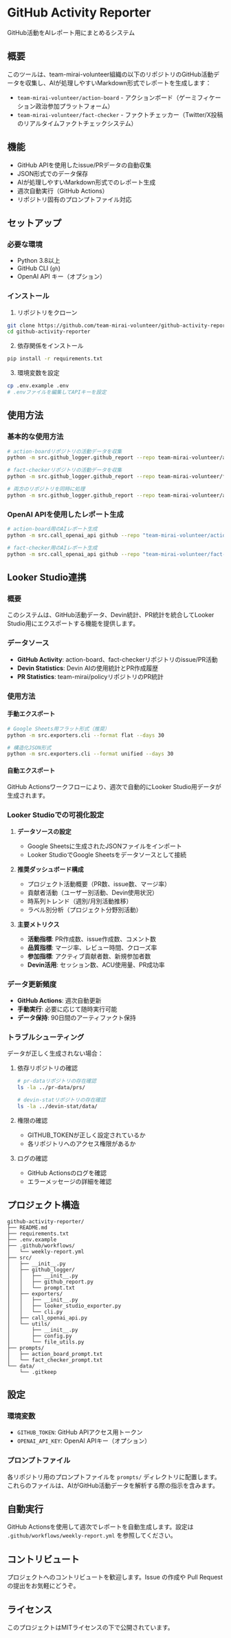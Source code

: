 # GitHub Activity Reporter

GitHub活動をAIレポート用にまとめるシステム

## 概要

このツールは、team-mirai-volunteer組織の以下のリポジトリのGitHub活動データを収集し、AIが処理しやすいMarkdown形式でレポートを生成します：

- `team-mirai-volunteer/action-board` - アクションボード（ゲーミフィケーション政治参加プラットフォーム）
- `team-mirai-volunteer/fact-checker` - ファクトチェッカー（Twitter/X投稿のリアルタイムファクトチェックシステム）

## 機能

- GitHub APIを使用したissue/PRデータの自動収集
- JSON形式でのデータ保存
- AIが処理しやすいMarkdown形式でのレポート生成
- 週次自動実行（GitHub Actions）
- リポジトリ固有のプロンプトファイル対応

## セットアップ

### 必要な環境

- Python 3.8以上
- GitHub CLI (`gh`)
- OpenAI API キー（オプション）

### インストール

1. リポジトリをクローン
```bash
git clone https://github.com/team-mirai-volunteer/github-activity-reporter.git
cd github-activity-reporter
```

2. 依存関係をインストール
```bash
pip install -r requirements.txt
```

3. 環境変数を設定
```bash
cp .env.example .env
# .envファイルを編集してAPIキーを設定
```

## 使用方法

### 基本的な使用方法

```bash
# action-boardリポジトリの活動データを収集
python -m src.github_logger.github_report --repo team-mirai-volunteer/action-board --markdown

# fact-checkerリポジトリの活動データを収集
python -m src.github_logger.github_report --repo team-mirai-volunteer/fact-checker --markdown

# 両方のリポジトリを同時に処理
python -m src.github_logger.github_report --repo team-mirai-volunteer/action-board,team-mirai-volunteer/fact-checker --markdown
```

### OpenAI APIを使用したレポート生成

```bash
# action-board用のAIレポート生成
python -m src.call_openai_api github --repo "team-mirai-volunteer/action-board" --prompt-file "./prompts/action_board_prompt.txt"

# fact-checker用のAIレポート生成
python -m src.call_openai_api github --repo "team-mirai-volunteer/fact-checker" --prompt-file "./prompts/fact_checker_prompt.txt"
```

## Looker Studio連携

### 概要

このシステムは、GitHub活動データ、Devin統計、PR統計を統合してLooker Studio用にエクスポートする機能を提供します。

### データソース

- **GitHub Activity**: action-board、fact-checkerリポジトリのissue/PR活動
- **Devin Statistics**: Devin AIの使用統計とPR作成履歴
- **PR Statistics**: team-mirai/policyリポジトリのPR統計

### 使用方法

#### 手動エクスポート

```bash
# Google Sheets用フラット形式（推奨）
python -m src.exporters.cli --format flat --days 30

# 構造化JSON形式
python -m src.exporters.cli --format unified --days 30
```

#### 自動エクスポート

GitHub Actionsワークフローにより、週次で自動的にLooker Studio用データが生成されます。

### Looker Studioでの可視化設定

1. **データソースの設定**
   - Google Sheetsに生成されたJSONファイルをインポート
   - Looker StudioでGoogle Sheetsをデータソースとして接続

2. **推奨ダッシュボード構成**
   - プロジェクト活動概要（PR数、issue数、マージ率）
   - 貢献者活動（ユーザー別活動、Devin使用状況）
   - 時系列トレンド（週別/月別活動推移）
   - ラベル別分析（プロジェクト分野別活動）

3. **主要メトリクス**
   - **活動指標**: PR作成数、issue作成数、コメント数
   - **品質指標**: マージ率、レビュー時間、クローズ率
   - **参加指標**: アクティブ貢献者数、新規参加者数
   - **Devin活用**: セッション数、ACU使用量、PR成功率

### データ更新頻度

- **GitHub Actions**: 週次自動更新
- **手動実行**: 必要に応じて随時実行可能
- **データ保持**: 90日間のアーティファクト保持

### トラブルシューティング

データが正しく生成されない場合：

1. 依存リポジトリの確認
   ```bash
   # pr-dataリポジトリの存在確認
   ls -la ../pr-data/prs/
   
   # devin-statリポジトリの存在確認
   ls -la ../devin-stat/data/
   ```

2. 権限の確認
   - GITHUB_TOKENが正しく設定されているか
   - 各リポジトリへのアクセス権限があるか

3. ログの確認
   - GitHub Actionsのログを確認
   - エラーメッセージの詳細を確認

## プロジェクト構造

```
github-activity-reporter/
├── README.md
├── requirements.txt
├── .env.example
├── .github/workflows/
│   └── weekly-report.yml
├── src/
│   ├── __init__.py
│   ├── github_logger/
│   │   ├── __init__.py
│   │   ├── github_report.py
│   │   └── prompt.txt
│   ├── exporters/
│   │   ├── __init__.py
│   │   ├── looker_studio_exporter.py
│   │   └── cli.py
│   ├── call_openai_api.py
│   └── utils/
│       ├── __init__.py
│       ├── config.py
│       └── file_utils.py
├── prompts/
│   ├── action_board_prompt.txt
│   └── fact_checker_prompt.txt
└── data/
    └── .gitkeep
```

## 設定

### 環境変数

- `GITHUB_TOKEN`: GitHub APIアクセス用トークン
- `OPENAI_API_KEY`: OpenAI APIキー（オプション）

### プロンプトファイル

各リポジトリ用のプロンプトファイルを `prompts/` ディレクトリに配置します。これらのファイルは、AIがGitHub活動データを解析する際の指示を含みます。

## 自動実行

GitHub Actionsを使用して週次でレポートを自動生成します。設定は `.github/workflows/weekly-report.yml` を参照してください。

## コントリビュート

プロジェクトへのコントリビュートを歓迎します。Issue の作成や Pull Request の提出をお気軽にどうぞ。

## ライセンス

このプロジェクトはMITライセンスの下で公開されています。
